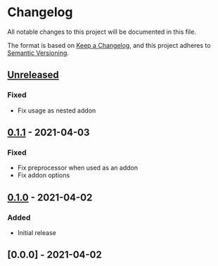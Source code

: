 # Changelog

All notable changes to this project will be documented in this file.

The format is based on [Keep a Changelog](https://keepachangelog.com/en/1.0.0/),
and this project adheres to [Semantic Versioning](https://semver.org/spec/v2.0.0.html).

## [Unreleased]

### Fixed

- Fix usage as nested addon

## [0.1.1] - 2021-04-03

### Fixed

- Fix preprocessor when used as an addon
- Fix addon options

## [0.1.0] - 2021-04-02

### Added

- Initial release

## [0.0.0] - 2021-04-02

[unreleased]: https://github.com/concordnow/ember-md-block/compare/v0.1.0...HEAD
[0.1.1]: https://github.com/concordnow/ember-md-block/compare/v0.1.0...v0.1.1
[0.1.0]: https://github.com/concordnow/ember-md-block/compare/null...v0.1.0


[Unreleased]: https://github.com/concordnow/ember-md-block/compare/v0.1.1...HEAD
